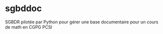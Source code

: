 # sgbddoc
SGBDR pilotée par Python pour gérer une base documentaire pour un cours de math en CGPG PCSI
